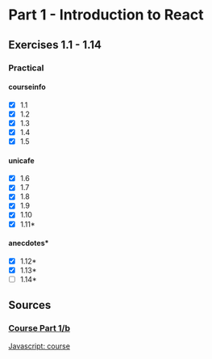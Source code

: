 # Part 1 - Introduction to React

## Exercises 1.1 - 1.14

### Practical
#### courseinfo
- [x] 1.1
- [x] 1.2
- [x] 1.3
- [x] 1.4
- [x] 1.5
#### unicafe
- [x] 1.6
- [x] 1.7
- [x] 1.8
- [x] 1.9 
- [x] 1.10
- [x] 1.11*
#### anecdotes*
- [x] 1.12*
- [x] 1.13*
- [ ] 1.14*

## Sources
### [Course Part 1/b](https://fullstackopen.com/en/part1)
[Javascript: course](https://fullstackopen.com/en/part1/java_script#object-methods-and-this)
